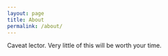 ```yaml
---
layout: page
title: About
permalink: /about/
---
```


Caveat lector. Very little of this will be worth your time.